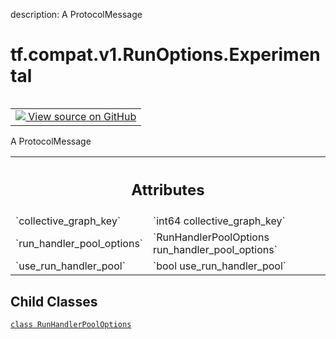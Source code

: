 description: A ProtocolMessage

<div itemscope itemtype="http://developers.google.com/ReferenceObject">
<meta itemprop="name" content="tf.compat.v1.RunOptions.Experimental" />
<meta itemprop="path" content="Stable" />
<meta itemprop="property" content="RunHandlerPoolOptions"/>
</div>

# tf.compat.v1.RunOptions.Experimental

<!-- Insert buttons and diff -->

<table class="tfo-notebook-buttons tfo-api nocontent" align="left">
<td>
  <a target="_blank" href="https://github.com/tensorflow/tensorflow/blob/r2.3/tensorflow/core/protobuf/config.proto">
    <img src="https://www.tensorflow.org/images/GitHub-Mark-32px.png" />
    View source on GitHub
  </a>
</td>
</table>



A ProtocolMessage

<!-- Placeholder for "Used in" -->




<!-- Tabular view -->
 <table class="responsive fixed orange">
<colgroup><col width="214px"><col></colgroup>
<tr><th colspan="2"><h2 class="add-link">Attributes</h2></th></tr>

<tr>
<td>
`collective_graph_key`
</td>
<td>
`int64 collective_graph_key`
</td>
</tr><tr>
<td>
`run_handler_pool_options`
</td>
<td>
`RunHandlerPoolOptions run_handler_pool_options`
</td>
</tr><tr>
<td>
`use_run_handler_pool`
</td>
<td>
`bool use_run_handler_pool`
</td>
</tr>
</table>



## Child Classes
[`class RunHandlerPoolOptions`](../../../../tf/compat/v1/RunOptions/Experimental/RunHandlerPoolOptions.md)

